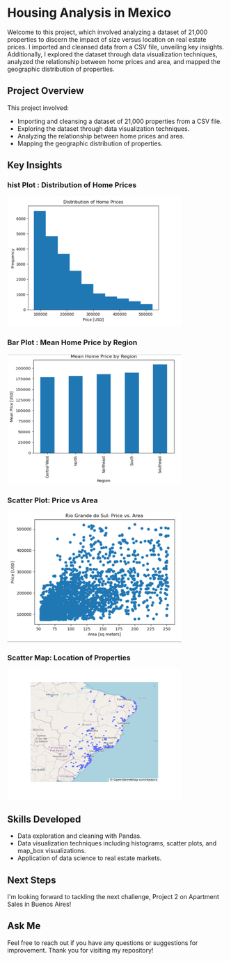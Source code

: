 # Housing Analysis in Mexico

Welcome to this project, which involved analyzing a dataset of 21,000 properties to discern the impact of size versus location on real estate prices. I imported and cleansed data from a CSV file, unveiling key insights. Additionally, I explored the dataset through data visualization techniques, analyzed the relationship between home prices and area, and mapped the geographic distribution of properties.


## Project Overview

This project involved:

- Importing and cleansing a dataset of 21,000 properties from a CSV file.
- Exploring the dataset through data visualization techniques.
- Analyzing the relationship between home prices and area.
- Mapping the geographic distribution of properties.

## Key Insights

### hist Plot : Distribution of Home Prices
<img src="reports/histogram_homes_prices.png" alt="Histogram Distribution of Home Prices" width="400" height="300">

### Bar Plot : Mean Home Price by Region
<img src="reports/plot_mean_price_region.png" alt="Mean Home Price by Region" width="400" height="300">

### Scatter Plot: Price vs Area
<img src="reports/scatter_plot_Price_Area.png" alt="Scatter Plot: Price vs Area" width="400" height="300">

### Scatter Map: Location of Properties
<img src="reports/Map_box_Location.png" alt="Scatter Map: Location of Properties" width="400" height="300">

## Skills Developed

- Data exploration and cleaning with Pandas.
- Data visualization techniques including histograms, scatter plots, and map_box visualizations.
- Application of data science to real estate markets.

## Next Steps

I'm looking forward to tackling the next challenge, Project 2 on Apartment Sales in Buenos Aires!

## Ask Me 

Feel free to reach out if you have any questions or suggestions for improvement. Thank you for visiting my repository!
